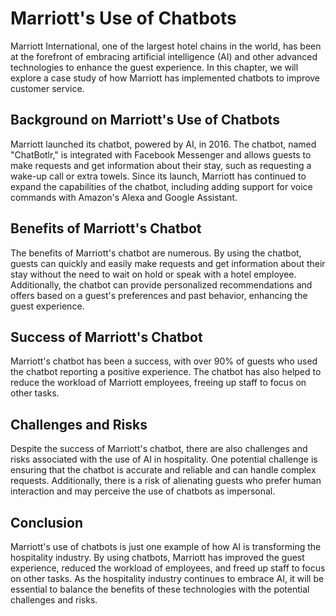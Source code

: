 Marriott's Use of Chatbots
========================================================================

Marriott International, one of the largest hotel chains in the world, has been at the forefront of embracing artificial intelligence (AI) and other advanced technologies to enhance the guest experience. In this chapter, we will explore a case study of how Marriott has implemented chatbots to improve customer service.

Background on Marriott's Use of Chatbots
----------------------------------------

Marriott launched its chatbot, powered by AI, in 2016. The chatbot, named "ChatBotlr," is integrated with Facebook Messenger and allows guests to make requests and get information about their stay, such as requesting a wake-up call or extra towels. Since its launch, Marriott has continued to expand the capabilities of the chatbot, including adding support for voice commands with Amazon's Alexa and Google Assistant.

Benefits of Marriott's Chatbot
------------------------------

The benefits of Marriott's chatbot are numerous. By using the chatbot, guests can quickly and easily make requests and get information about their stay without the need to wait on hold or speak with a hotel employee. Additionally, the chatbot can provide personalized recommendations and offers based on a guest's preferences and past behavior, enhancing the guest experience.

Success of Marriott's Chatbot
-----------------------------

Marriott's chatbot has been a success, with over 90% of guests who used the chatbot reporting a positive experience. The chatbot has also helped to reduce the workload of Marriott employees, freeing up staff to focus on other tasks.

Challenges and Risks
--------------------

Despite the success of Marriott's chatbot, there are also challenges and risks associated with the use of AI in hospitality. One potential challenge is ensuring that the chatbot is accurate and reliable and can handle complex requests. Additionally, there is a risk of alienating guests who prefer human interaction and may perceive the use of chatbots as impersonal.

Conclusion
----------

Marriott's use of chatbots is just one example of how AI is transforming the hospitality industry. By using chatbots, Marriott has improved the guest experience, reduced the workload of employees, and freed up staff to focus on other tasks. As the hospitality industry continues to embrace AI, it will be essential to balance the benefits of these technologies with the potential challenges and risks.
